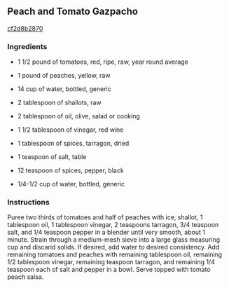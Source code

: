 ## Peach and Tomato Gazpacho

[cf2d8b2870](http://www.food.com/recipe/peach-and-tomato-gazpacho-166526)

### Ingredients

 - 1 1/2 pound of tomatoes, red, ripe, raw, year round average

 - 1 pound of peaches, yellow, raw

 - 14 cup of water, bottled, generic

 - 2 tablespoon of shallots, raw

 - 2 tablespoon of oil, olive, salad or cooking

 - 1 1/2 tablespoon of vinegar, red wine

 - 1 tablespoon of spices, tarragon, dried

 - 1 teaspoon of salt, table

 - 12 teaspoon of spices, pepper, black

 - 1/4-1/2 cup of water, bottled, generic

### Instructions

Puree two thirds of tomatoes and half of peaches with ice, shallot, 1 tablespoon oil, 1 tablespoon vinegar, 2 teaspoons tarragon, 3/4 teaspoon salt, and 1/4 teaspoon pepper in a blender until very smooth, about 1 minute. Strain through a medium-mesh sieve into a large glass measuring cup and discarid solids. If desired, add water to desired consistency. Add remaining tomatoes and peaches with remaining tablespoon oil, remaining 1/2 tablespoon vinegar, remaining teaspoon tarragon, and remaining 1/4 teaspoon each of salt and pepper in a bowl. Serve topped with tomato peach salsa.